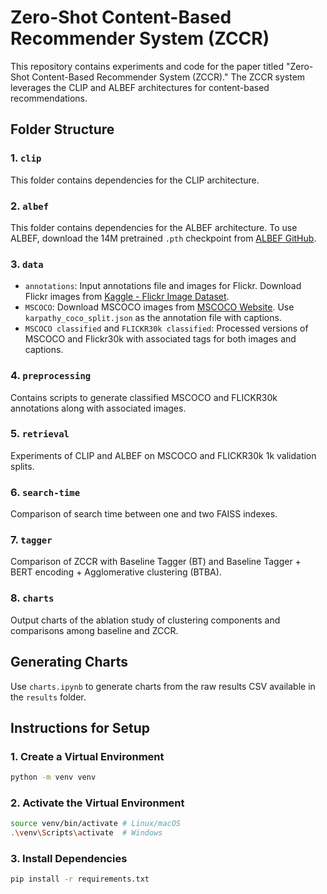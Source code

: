 # Zero-Shot Content-Based Recommender System (ZCCR)

This repository contains experiments and code for the paper titled "Zero-Shot Content-Based Recommender System (ZCCR)." The ZCCR system leverages the CLIP and ALBEF architectures for content-based recommendations.

## Folder Structure

### 1. `clip`
This folder contains dependencies for the CLIP architecture.

### 2. `albef`
This folder contains dependencies for the ALBEF architecture. To use ALBEF, download the 14M pretrained `.pth` checkpoint from [ALBEF GitHub](https://github.com/salesforce/ALBEF?tab=readme-ov-file).

### 3. `data`
- `annotations`: Input annotations file and images for Flickr. Download Flickr images from [Kaggle - Flickr Image Dataset](https://www.kaggle.com/datasets/hsankesara/flickr-image-dataset).
- `MSCOCO`: Download MSCOCO images from [MSCOCO Website](https://cocodataset.org/#download). Use `karpathy_coco_split.json` as the annotation file with captions.
- `MSCOCO classified` and `FLICKR30k classified`: Processed versions of MSCOCO and Flickr30k with associated tags for both images and captions.

### 4. `preprocessing`
Contains scripts to generate classified MSCOCO and FLICKR30k annotations along with associated images.

### 5. `retrieval`
Experiments of CLIP and ALBEF on MSCOCO and FLICKR30k 1k validation splits.

### 6. `search-time`
Comparison of search time between one and two FAISS indexes.

### 7. `tagger`
Comparison of ZCCR with Baseline Tagger (BT) and Baseline Tagger + BERT encoding + Agglomerative clustering (BTBA).

### 8. `charts`
Output charts of the ablation study of clustering components and comparisons among baseline and ZCCR.

## Generating Charts
Use `charts.ipynb` to generate charts from the raw results CSV available in the `results` folder.

## Instructions for Setup

### 1. Create a Virtual Environment
```bash
python -m venv venv
```

### 2. Activate the Virtual Environment
```bash
source venv/bin/activate # Linux/macOS
.\venv\Scripts\activate  # Windows
```

### 3. Install Dependencies
```bash
pip install -r requirements.txt
```

<!-- ## Citation

If you find this code or the ZCCR system useful, please consider citing our paper:

```bibtex
@article{your-paper-citation-info,
  title={Zero-Shot Content-Based Recommender System (ZCCR)},
  author={Author Name and Another Author},
  journal={Journal Name or Conference Name},
  year={Year},
  volume={Volume},
  number={Number},
  pages={Page Range},
  doi={Your DOI},
  url={Link to Your Paper},
} -->